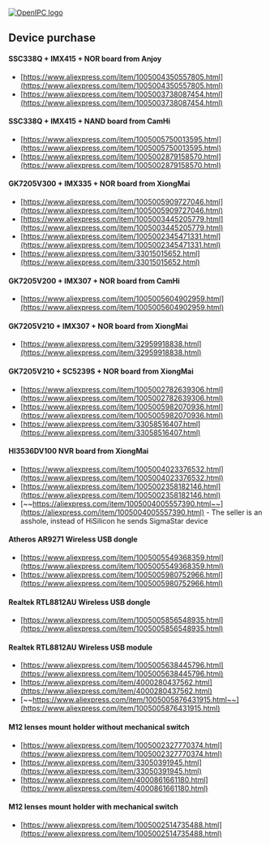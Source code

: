 [![OpenIPC logo][logo]][site_basic]

## Device purchase


#### SSC338Q + IMX415 + NOR board from Anjoy

- [https://www.aliexpress.com/item/1005004350557805.html](https://www.aliexpress.com/item/1005004350557805.html)
- [https://www.aliexpress.com/item/1005003738087454.html](https://www.aliexpress.com/item/1005003738087454.html)


#### SSC338Q + IMX415 + NAND board from CamHi

- [https://www.aliexpress.com/item/1005005750013595.html](https://www.aliexpress.com/item/1005005750013595.html)
- [https://www.aliexpress.com/item/1005002879158570.html](https://www.aliexpress.com/item/1005002879158570.html)


#### GK7205V300 + IMX335 + NOR board from XiongMai

- [https://www.aliexpress.com/item/1005005909727046.html](https://www.aliexpress.com/item/1005005909727046.html)
- [https://www.aliexpress.com/item/1005003445205779.html](https://www.aliexpress.com/item/1005003445205779.html)
- [https://www.aliexpress.com/item/1005002345471331.html](https://www.aliexpress.com/item/1005002345471331.html)
- [https://www.aliexpress.com/item/33015015652.html](https://www.aliexpress.com/item/33015015652.html)


#### GK7205V200 + IMX307 + NOR board from CamHi

- [https://www.aliexpress.com/item/1005005604902959.html](https://www.aliexpress.com/item/1005005604902959.html)


#### GK7205V210 + IMX307 + NOR board from XiongMai

- [https://www.aliexpress.com/item/32959918838.html](https://www.aliexpress.com/item/32959918838.html)


#### GK7205V210 + SC5239S + NOR board from XiongMai

- [https://www.aliexpress.com/item/1005002782639306.html](https://www.aliexpress.com/item/1005002782639306.html)
- [https://www.aliexpress.com/item/1005005982070936.html](https://www.aliexpress.com/item/1005005982070936.html)
- [https://www.aliexpress.com/item/33058516407.html](https://www.aliexpress.com/item/33058516407.html)


#### HI3536DV100 NVR board from XiongMai

- [https://www.aliexpress.com/item/1005004023376532.html](https://www.aliexpress.com/item/1005004023376532.html)
- [https://www.aliexpress.com/item/1005002358182146.html](https://www.aliexpress.com/item/1005002358182146.html)
- [~~https://aliexpress.com/item/1005004005557390.html~~](https://aliexpress.com/item/1005004005557390.html) - The seller is an asshole, instead of HiSilicon he sends SigmaStar device


#### Atheros AR9271 Wireless USB dongle

- [https://www.aliexpress.com/item/1005005549368359.html](https://www.aliexpress.com/item/1005005549368359.html)
- [https://www.aliexpress.com/item/1005005980752966.html](https://www.aliexpress.com/item/1005005980752966.html)


#### Realtek RTL8812AU Wireless USB dongle

- [https://www.aliexpress.com/item/1005005856548935.html](https://www.aliexpress.com/item/1005005856548935.html)


#### Realtek RTL8812AU Wireless USB module

- [https://www.aliexpress.com/item/1005005638445796.html](https://www.aliexpress.com/item/1005005638445796.html)
- [https://www.aliexpress.com/item/4000280437562.html](https://www.aliexpress.com/item/4000280437562.html)
- [~~https://www.aliexpress.com/item/1005005876431915.html~~](https://www.aliexpress.com/item/1005005876431915.html)

#### M12 lenses mount holder without mechanical switch

- [https://www.aliexpress.com/item/1005002327770374.html](https://www.aliexpress.com/item/1005002327770374.html)
- [https://www.aliexpress.com/item/33050391945.html](https://www.aliexpress.com/item/33050391945.html)
- [https://www.aliexpress.com/item/4000861661180.html](https://www.aliexpress.com/item/4000861661180.html)

#### M12 lenses mount holder with mechanical switch

- [https://www.aliexpress.com/item/1005002514735488.html](https://www.aliexpress.com/item/1005002514735488.html)


[logo]: https://openipc.org/assets/openipc-logo-black.svg
[site_basic]: https://openipc.org
[telegram_en]: https://t.me/OpenIPC
